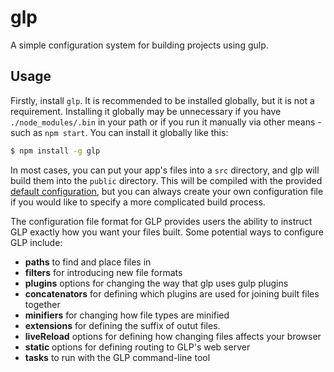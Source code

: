 glp
===

A simple configuration system for building projects using gulp.


Usage
-----

Firstly, install `glp`. It is recommended to be installed globally, but it is
not a requirement. Installing it globally may be unnecessary if you have
`./node_modules/.bin` in your path or if you run it manually via other
means - such as `npm start`. You can install it globally like this:

```sh
$ npm install -g glp
```

In most cases, you can put your app's files into a `src` directory, and glp
will build them into the `public` directory. This will be compiled with the
provided [default configuration][defconf], but you can always create your own
configuration file if you would like to specify a more complicated build
process.

The configuration file format for GLP provides users the ability to instruct
GLP exactly how you want your files built. Some potential ways to configure GLP
include:

- **paths** to find and place files in
- **filters** for introducing new file formats
- **plugins** options for changing the way that glp uses gulp plugins
- **concatenators** for defining which plugins are used for joining built files together
- **minifiers** for changing how file types are minified
- **extensions** for defining the suffix of outut files.
- **liveReload** options for defining how changing files affects your browser
- **static** options for defining routing to GLP's web server
- **tasks** to run with the GLP command-line tool


[defconf]: https://github.com/monokrome/glp/tree/master/src/defaults.coffee

